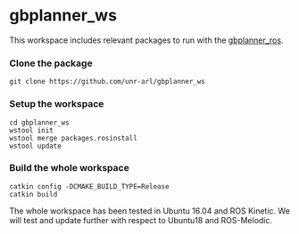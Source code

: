 # gbplanner_ws
This workspace includes relevant packages to run with the [gbplanner_ros](https://github.com/unr-arl/gbplanner_ros).

### Clone the package
```
git clone https://github.com/unr-arl/gbplanner_ws
```

### Setup the workspace
```
cd gbplanner_ws
wstool init
wstool merge packages.rosinstall
wstool update
```

### Build the whole workspace
```
catkin config -DCMAKE_BUILD_TYPE=Release
catkin build
````

The whole workspace has been tested in Ubuntu 16.04 and ROS Kinetic. We will test and update further with respect to Ubuntu18 and ROS-Melodic.